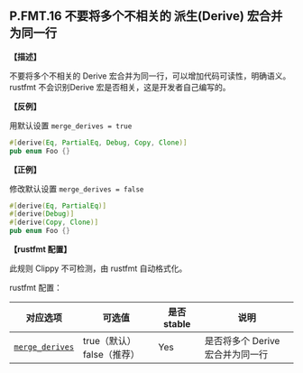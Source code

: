 ## P.FMT.16  不要将多个不相关的 派生(Derive) 宏合并为同一行

**【描述】**

不要将多个不相关的 Derive 宏合并为同一行，可以增加代码可读性，明确语义。
rustfmt 不会识别Derive 宏是否相关，这是开发者自己编写的。

**【反例】**

用默认设置  `merge_derives = true`

```rust
#[derive(Eq, PartialEq, Debug, Copy, Clone)]
pub enum Foo {}
```

**【正例】**

修改默认设置 `merge_derives = false`

```rust
#[derive(Eq, PartialEq)]
#[derive(Debug)]
#[derive(Copy, Clone)]
pub enum Foo {}
```

**【rustfmt 配置】**

此规则 Clippy 不可检测，由 rustfmt 自动格式化。

rustfmt 配置：

| 对应选项                                                     | 可选值                     | 是否 stable | 说明                             |
| ------------------------------------------------------------ | -------------------------- | ----------- | -------------------------------- |
| [`merge_derives`](https://rust-lang.github.io/rustfmt/?#merge_derives) | true（默认） false（推荐） | Yes         | 是否将多个 Derive 宏合并为同一行 |
